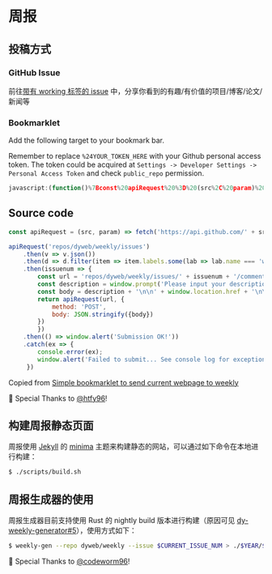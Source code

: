 # 周报

## 投稿方式

### GitHub Issue

前往[带有 working 标签的 issue](https://github.com/dyweb/weekly/labels/working) 中，分享你看到的有趣/有价值的项目/博客/论文/新闻等

### Bookmarklet

Add the following target to your bookmark bar.

Remember to replace `%24YOUR_TOKEN_HERE` with your Github personal access token. The token could be acquired at `Settings -> Developer Settings -> Personal Access Token` and check `public_repo` permission.

```js
javascript:(function()%7Bconst%20apiRequest%20%3D%20(src%2C%20param)%20%3D%3E%20fetch('https%3A%2F%2Fapi.github.com%2F'%20%2B%20src%2C%20Object.assign(%7Bheaders%3A%20%7B%20Accept%3A%20'application%2Fvnd.github.v3%2Bjson'%2C%20'Content-Type'%3A%20'application%2Fjson'%2C%20Authorization%3A%20'token%20%24YOUR_TOKEN_HERE'%20%7D%7D%2C%20param))%3BapiRequest('repos%2Fdyweb%2Fweekly%2Fissues').then(v%20%3D%3E%20v.json()).then(d%20%3D%3E%20d.filter(item%20%3D%3E%20item.labels.some(lab%20%3D%3E%20lab.name%20%3D%3D%3D%20'working'))%5B0%5D.number).then(issuenum%20%3D%3E%20%7Bconst%20url%20%3D%20'repos%2Fdyweb%2Fweekly%2Fissues%2F'%20%2B%20issuenum%20%2B%20'%2Fcomments'%3Bconst%20description%20%3D%20window.prompt('Please%20input%20your%20description%20of%20this%20web%20page%3A'%2C%20'')%3Bconst%20body%20%3D%20description%20%2B%20'%5Cn%5Cn'%20%2B%20window.location.href%20%2B%20'%5Cn%5Cn%20*Submitted%20via%20%5Bbookmarklet%5D(https%3A%2F%2Fgist.github.com%2Fhtfy96%2F301ae2b1c477a4a644e943bbc27c9588)*%20%3Asparkles%3A'%3Breturn%20apiRequest(url%2C%20%7Bmethod%3A%20'POST'%2Cbody%3A%20JSON.stringify(%7Bbody%7D)%7D)%7D).then(()%20%3D%3E%20window.alert('Submission%20OK!')).catch(ex%20%3D%3E%20%7Bconsole.error(ex)%3Bwindow.alert('Failed%20to%20submit...%20See%20console%20log%20for%20exception')%3B%7D)%7D)()
```

## Source code
```js
const apiRequest = (src, param) => fetch('https://api.github.com/' + src, Object.assign({headers: { Accept: 'application/vnd.github.v3+json', 'Content-Type': 'application/json', Authorization: 'token $YOUR_TOKEN_HERE' }}, param));

apiRequest('repos/dyweb/weekly/issues')
    .then(v => v.json())
    .then(d => d.filter(item => item.labels.some(lab => lab.name === 'working'))[0].number) // current issue number
    .then(issuenum => {
        const url = 'repos/dyweb/weekly/issues/' + issuenum + '/comments';
        const description = window.prompt('Please input your description of this web page:', '');
        const body = description + '\n\n' + window.location.href + '\n\n *Submitted via [bookmarklet](https://gist.github.com/htfy96/301ae2b1c477a4a644e943bbc27c9588)* :sparkles:';
        return apiRequest(url, {
            method: 'POST',
            body: JSON.stringify({body})
        })
        })
    .then(() => window.alert('Submission OK!'))
    .catch(ex => {
        console.error(ex);
        window.alert('Failed to submit... See console log for exception');
     })
```

Copied from [Simple bookmarklet to send current webpage to weekly](https://gist.github.com/htfy96/301ae2b1c477a4a644e943bbc27c9588)

:tada: Special Thanks to [@htfy96][]!

## 构建周报静态页面

周报使用 [Jekyll](https://github.com/jekyll) 的 [minima](https://github.com/jekyll/minima) 主题来构建静态的网站，可以通过如下命令在本地进行构建：

```bash
$ ./scripts/build.sh
```

## 周报生成器的使用

周报生成器目前支持使用 Rust 的 nightly build 版本进行构建（原因可见 [dy-weekly-generator#5](https://github.com/dyweb/dy-weekly-generator/issues/5)），使用方式如下：

```bash
$ weekly-gen --repo dyweb/weekly --issue $CURRENT_ISSUE_NUM > ./$YEAR/$YEAR-$MONTH-$DAY-weekly.md
```

:tada: Special Thanks to [@codeworm96][]!

[@htfy96]: https://github.com/htfy96
[@codeworm96]: https://github.com/codeworm96

